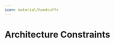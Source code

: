 ```yaml
---
icon: material/handcuffs
---
```


# Architecture Constraints

<!-- See: https://docs.arc42.org/section-2/ -->
